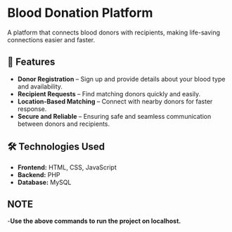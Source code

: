 # Blood Donation Platform

A platform that connects blood donors with recipients, making life-saving connections easier and faster.

## 🌟 Features
- **Donor Registration** – Sign up and provide details about your blood type and availability.
- **Recipient Requests** – Find matching donors quickly and easily.
- **Location-Based Matching** – Connect with nearby donors for faster response.
- **Secure and Reliable** – Ensuring safe and seamless communication between donors and recipients.

## 🛠️ Technologies Used
- **Frontend:** HTML, CSS, JavaScript
- **Backend:** PHP
- **Database:** MySQL

## NOTE
-**Use the above commands to run the project on localhost.**
